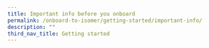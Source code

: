 ```yaml
---
title: Important info before you onboard
permalink: /onboard-to-isomer/getting-started/important-info/
description: ""
third_nav_title: Getting started
---
```

